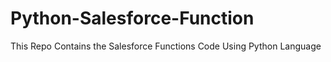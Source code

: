 # Python-Salesforce-Function
This Repo Contains the Salesforce Functions Code Using Python Language
